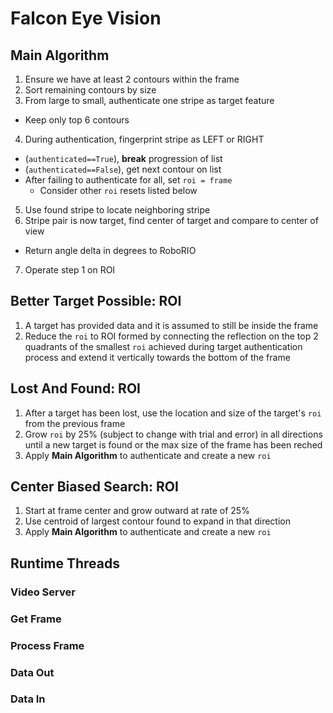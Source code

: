 # Falcon Eye Vision
## Main Algorithm
1. Ensure we have at least 2 contours within the frame
2. Sort remaining contours by size
3. From large to small, authenticate one stripe as target feature
* Keep only top 6 contours
4. During authentication, fingerprint stripe as LEFT or RIGHT
* (`authenticated==True`), **break** progression of list
* (`authenticated==False`), get next contour on list
* After failing to authenticate for all, set `roi = frame`
    * Consider other `roi` resets listed below
5. Use found stripe to locate neighboring stripe
6. Stripe pair is now target, find center of target and compare to center of view
* Return angle delta in degrees to RoboRIO
7. Operate step 1 on ROI

## Better Target Possible: ROI
1. A target has provided data and it is assumed to still be inside the frame
2. Reduce the `roi` to ROI formed by connecting the reflection on the top 2 quadrants of the smallest `roi` achieved during target authentication process and extend it vertically towards the bottom of the frame

## Lost And Found: ROI
1. After a target has been lost, use the location and size of the target's `roi` from the previous frame
2. Grow `roi` by 25% (subject to change with trial and error) in all directions until a new target is found or the max size of the frame has been reched
3. Apply **Main Algorithm** to authenticate and create a new `roi`

## Center Biased Search: ROI
1. Start at frame center and grow outward at rate of 25%
2. Use centroid of largest contour found to expand in that direction
3. Apply **Main Algorithm** to authenticate and create a new `roi`

## Runtime Threads
### Video Server
### Get Frame
### Process Frame
### Data Out
### Data In